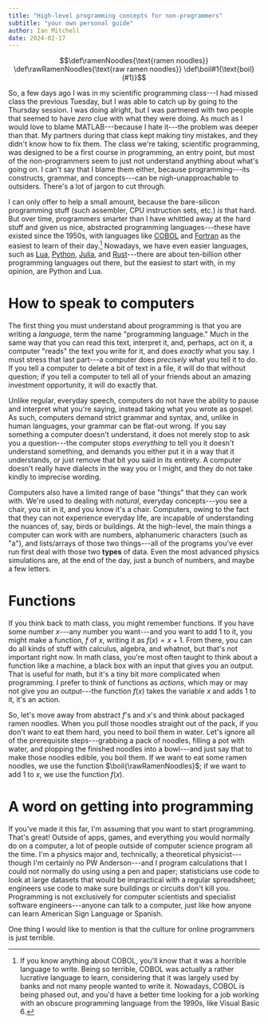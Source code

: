 ```yaml
---
title: "High-level programming concepts for non-programmers"
subtitle: "your own personal guide"
author: Ian Mitchell
date: 2024-02-17
---
```


$$\def\ramenNoodles{\text{ramen noodles}}
\def\rawRamenNoodles{\text{raw ramen noodles}}
\def\boil#1{\text{boil}(#1)}$$

So, a few days ago I was in my scientific programming class---I had missed class
the previous Tuesday, but I was able to catch up by going to the Thursday
session. I was doing alright, but I was partnered with two people that seemed
to have *zero* clue with what they were doing. As much as I would love to blame
MATLAB---because I hate it---the problem was deeper than that. My partners
during that class kept making tiny mistakes, and they didn't know how to fix
them. The  class we're taking, scientific programming, was designed to be a 
first course  in programming, an entry point, but most of the non-programmers 
seem to just not understand anything about what's going on. I can't say that I 
blame them either, because programming---its constructs, grammar, and 
concepts---can be nigh-unapproachable to outsiders. There's a lot of jargon
to cut through.

I can only offer to help a small amount, because the bare-silicon programming
stuff (such assembler, CPU instruction sets, etc.) *is* that hard. But over
time, programmers smarter than I have whittled away at the hard stuff and given
us nice, abstracted programming languages---these have existed since the 1950s,
with languages like [COBOL][cb] and [Fortran][ft] as the easiest to learn
of their day.[^coballin] Nowadays, we have even easier languages, such as
[Lua][lua], [Python][py], [Julia][jl], and [Rust][rs]---there are about
ten-billion other programming languages out there, but the easiest to start
with, in my opinion, are Python and Lua.


[cb]: https://en.wikipedia.org/wiki/COBOL

[ft]: https://en.wikipedia.org/wiki/Fortran

[^coballin]: If you know anything about COBOL, you'll know that it was a
horrible language to write. Being so terrible, COBOL was actually a rather
lucrative language to learn, considering that it was largely used by banks
and not many people wanted to write it. Nowadays, COBOL is being phased out,
and you'd have a better time looking for a job working with an obscure
programming language from the 1990s, like Visual Basic 6.

[lua]: https://en.wikipedia.org/wiki/Lua_(programming_language)

[py]: https://en.wikipedia.org/wiki/Python_(programming_language)

[jl]: https://en.wikipedia.org/wiki/Julia_(programming_language)

[rs]: https://en.wikipedia.org/wiki/Rust_(programming_language)


# How to speak to computers
The first thing you must understand about programming is that you are writing
a *language*, term the name "programming language." Much in the same way that
you can read this text, interpret it, and, perhaps, act on it, a computer
"reads" the text you write for it, and does *exactly* what you say. I must
stress that last part---a computer does *precisely* what you tell it to do.
If you tell a computer to delete a bit of text in a file, it will do that
without question; if you tell a computer to tell all of your friends about an
amazing investment opportunity, it will do exactly that.

Unlike regular, everyday speech, computers do not have the ability to pause
and interpret what you're saying, instead taking what you wrote as gospel.
As such, computers demand strict grammar and syntax, and, unlike in human
languages, your grammar can be flat-out wrong. If you say something a computer
doesn't understand, it does not merely stop to ask you a question---the
computer stops *everything* to tell you it doesn't understand something, and
demands you either put it in a way that it understands, or just remove that
bit you said in its entirety. A computer doesn't really have dialects in the
way you or I might, and they do not take kindly to imprecise wording.

Computers also have a limited range of base "things" that they can work with.
We're used to dealing with *natural*, everyday concepts---you see a chair, you
sit in it, and you know it's a chair. Computers, owing to the fact that they
can not experience everyday life, are incapable of understanding the nuances
of, say, birds or buildings. At the high-level, the main things a computer can
work with are numbers, alphanumeric characters (such as "a"), and lists/arrays
of those two things---all of the programs you've ever run first deal with those
two **types** of data. Even the most advanced physics simulations are, at the
end of the day, just a bunch of numbers, and maybe a few letters.


# Functions
If you think back to math class, you might remember functions. If you have some
number $x$---any number you want---and you want to add 1 to it, you might make
a function, $f$ of $x$, writing it as $f(x) = x + 1$. From there, you can do
all kinds of stuff with calculus, algebra, and whatnot, but that's not
important right now. In math class, you're most often taught to think about a
function like a  machine, a black box with an input that gives you an output.
That is useful for math, but it's a tiny bit more complicated when programming.
I prefer to think of functions as *actions*, which may or may not give you an
output---the function $f(x)$ takes the variable $x$ and adds $1$ to it, it's
an action.

So, let's move away from abstract $f$'s and $x$'s and think about packaged 
ramen noodles. When you pull those noodles straight out of the pack, if you 
don't want to eat them hard, you need to boil them in water. Let's ignore all
of the prerequisite steps---grabbing a pack of noodles, filling a pot with
water, and plopping the finished noodles into a bowl---and just say that to make
those noodles edible, you boil them. If we want to eat some ramen noodles, we
use the function $\boil{\rawRamenNoodles}$; if we want to add $1$ to $x$, we
use the function $f(x)$.


# A word on getting into programming
If you've made it this far, I'm assuming that you want to start programming.
That's great! Outside of apps, games, and everything you would normally do on
a computer, a lot of people outside of computer science program all the time.
I'm a physics major and, technically, a theoretical physicist---though I'm
certainly no PW Anderson---and I program calculations that I could not normally
do using using a pen and paper; statisticians use code to look at large
datasets that would be impractical with a regular spreadsheet; engineers use
code to make sure buildings or circuits don't kill you. Programming is not
exclusively for computer scientists and specialist software engineers---anyone
can talk to a computer, just like how anyone can learn American Sign Language
or Spanish.

One thing I would like to mention is that the culture for online programmers
is just terrible.
